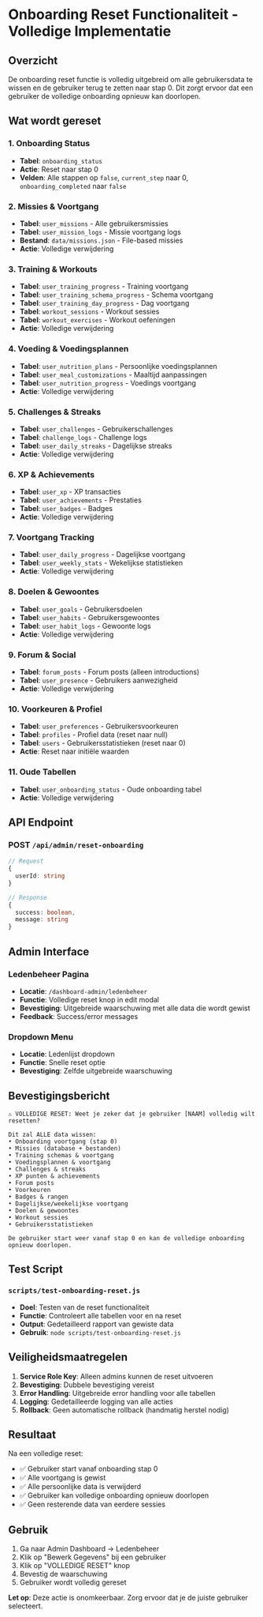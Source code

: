 # Onboarding Reset Functionaliteit - Volledige Implementatie

## Overzicht
De onboarding reset functie is volledig uitgebreid om alle gebruikersdata te wissen en de gebruiker terug te zetten naar stap 0. Dit zorgt ervoor dat een gebruiker de volledige onboarding opnieuw kan doorlopen.

## Wat wordt gereset

### 1. Onboarding Status
- **Tabel**: `onboarding_status`
- **Actie**: Reset naar stap 0
- **Velden**: Alle stappen op `false`, `current_step` naar 0, `onboarding_completed` naar `false`

### 2. Missies & Voortgang
- **Tabel**: `user_missions` - Alle gebruikersmissies
- **Tabel**: `user_mission_logs` - Missie voortgang logs
- **Bestand**: `data/missions.json` - File-based missies
- **Actie**: Volledige verwijdering

### 3. Training & Workouts
- **Tabel**: `user_training_progress` - Training voortgang
- **Tabel**: `user_training_schema_progress` - Schema voortgang
- **Tabel**: `user_training_day_progress` - Dag voortgang
- **Tabel**: `workout_sessions` - Workout sessies
- **Tabel**: `workout_exercises` - Workout oefeningen
- **Actie**: Volledige verwijdering

### 4. Voeding & Voedingsplannen
- **Tabel**: `user_nutrition_plans` - Persoonlijke voedingsplannen
- **Tabel**: `user_meal_customizations` - Maaltijd aanpassingen
- **Tabel**: `user_nutrition_progress` - Voedings voortgang
- **Actie**: Volledige verwijdering

### 5. Challenges & Streaks
- **Tabel**: `user_challenges` - Gebruikerschallenges
- **Tabel**: `challenge_logs` - Challenge logs
- **Tabel**: `user_daily_streaks` - Dagelijkse streaks
- **Actie**: Volledige verwijdering

### 6. XP & Achievements
- **Tabel**: `user_xp` - XP transacties
- **Tabel**: `user_achievements` - Prestaties
- **Tabel**: `user_badges` - Badges
- **Actie**: Volledige verwijdering

### 7. Voortgang Tracking
- **Tabel**: `user_daily_progress` - Dagelijkse voortgang
- **Tabel**: `user_weekly_stats` - Wekelijkse statistieken
- **Actie**: Volledige verwijdering

### 8. Doelen & Gewoontes
- **Tabel**: `user_goals` - Gebruikersdoelen
- **Tabel**: `user_habits` - Gebruikersgewoontes
- **Tabel**: `user_habit_logs` - Gewoonte logs
- **Actie**: Volledige verwijdering

### 9. Forum & Social
- **Tabel**: `forum_posts` - Forum posts (alleen introductions)
- **Tabel**: `user_presence` - Gebruikers aanwezigheid
- **Actie**: Volledige verwijdering

### 10. Voorkeuren & Profiel
- **Tabel**: `user_preferences` - Gebruikersvoorkeuren
- **Tabel**: `profiles` - Profiel data (reset naar null)
- **Tabel**: `users` - Gebruikersstatistieken (reset naar 0)
- **Actie**: Reset naar initiële waarden

### 11. Oude Tabellen
- **Tabel**: `user_onboarding_status` - Oude onboarding tabel
- **Actie**: Volledige verwijdering

## API Endpoint

### POST `/api/admin/reset-onboarding`
```typescript
// Request
{
  userId: string
}

// Response
{
  success: boolean,
  message: string
}
```

## Admin Interface

### Ledenbeheer Pagina
- **Locatie**: `/dashboard-admin/ledenbeheer`
- **Functie**: Volledige reset knop in edit modal
- **Bevestiging**: Uitgebreide waarschuwing met alle data die wordt gewist
- **Feedback**: Success/error messages

### Dropdown Menu
- **Locatie**: Ledenlijst dropdown
- **Functie**: Snelle reset optie
- **Bevestiging**: Zelfde uitgebreide waarschuwing

## Bevestigingsbericht
```
⚠️ VOLLEDIGE RESET: Weet je zeker dat je gebruiker [NAAM] volledig wilt resetten?

Dit zal ALLE data wissen:
• Onboarding voortgang (stap 0)
• Missies (database + bestanden)
• Training schemas & voortgang
• Voedingsplannen & voortgang
• Challenges & streaks
• XP punten & achievements
• Forum posts
• Voorkeuren
• Badges & rangen
• Dagelijkse/weekelijkse voortgang
• Doelen & gewoontes
• Workout sessies
• Gebruikersstatistieken

De gebruiker start weer vanaf stap 0 en kan de volledige onboarding opnieuw doorlopen.
```

## Test Script

### `scripts/test-onboarding-reset.js`
- **Doel**: Testen van de reset functionaliteit
- **Functie**: Controleert alle tabellen voor en na reset
- **Output**: Gedetailleerd rapport van gewiste data
- **Gebruik**: `node scripts/test-onboarding-reset.js`

## Veiligheidsmaatregelen

1. **Service Role Key**: Alleen admins kunnen de reset uitvoeren
2. **Bevestiging**: Dubbele bevestiging vereist
3. **Error Handling**: Uitgebreide error handling voor alle tabellen
4. **Logging**: Gedetailleerde logging van alle acties
5. **Rollback**: Geen automatische rollback (handmatig herstel nodig)

## Resultaat

Na een volledige reset:
- ✅ Gebruiker start vanaf onboarding stap 0
- ✅ Alle voortgang is gewist
- ✅ Alle persoonlijke data is verwijderd
- ✅ Gebruiker kan volledige onboarding opnieuw doorlopen
- ✅ Geen resterende data van eerdere sessies

## Gebruik

1. Ga naar Admin Dashboard → Ledenbeheer
2. Klik op "Bewerk Gegevens" bij een gebruiker
3. Klik op "VOLLEDIGE RESET" knop
4. Bevestig de waarschuwing
5. Gebruiker wordt volledig gereset

**Let op**: Deze actie is onomkeerbaar. Zorg ervoor dat je de juiste gebruiker selecteert. 